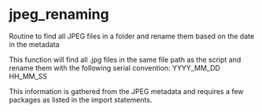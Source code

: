 # jpeg_renaming
Routine to find all JPEG files in a folder and rename them based on the date in the metadata

This function will find all .jpg files in the same file path as the script and rename them
with the following serial convention: YYYY_MM_DD HH_MM_SS

This information is gathered from the JPEG metadata and requires a few packages
as listed in the import statements.


